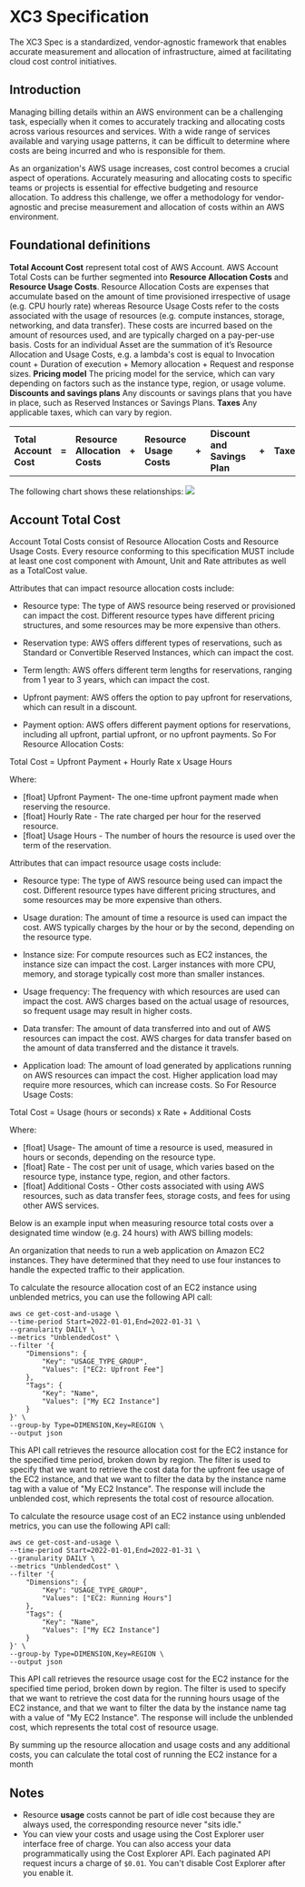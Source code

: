 # XC3 Specification

The XC3 Spec is a standardized, vendor-agnostic framework that enables accurate measurement and allocation of infrastructure, aimed at facilitating cloud cost control initiatives.

## Introduction

Managing billing details within an AWS environment can be a challenging task, especially when it comes to accurately tracking and allocating costs across various resources and services. With a wide range of services available and varying usage patterns, it can be difficult to determine where costs are being incurred and who is responsible for them.

As an organization's AWS usage increases, cost control becomes a crucial aspect of operations. Accurately measuring and allocating costs to specific teams or projects is essential for effective budgeting and resource allocation. To address this challenge, we offer a methodology for vendor-agnostic and precise measurement and allocation of costs within an AWS environment.

## Foundational definitions

**Total Account Cost** represent total cost of AWS Account. AWS Account Total Costs can be further segmented into **Resource Allocation Costs** and **Resource Usage Costs**. Resource Allocation Costs are expenses that accumulate based on the amount of time provisioned irrespective of usage (e.g. CPU hourly rate) whereas Resource Usage Costs refer to the costs associated with the usage of resources (e.g. compute instances, storage, networking, and data transfer). These costs are incurred based on the amount of resources used, and are typically charged on a pay-per-use basis. Costs for an individual Asset are the summation of it’s Resource Allocation and Usage Costs, e.g. a lambda's cost is equal to Invocation count + Duration of execution + Memory allocation + Request and response sizes. **Pricing model** The pricing model for the service, which can vary depending on factors such as the instance type, region, or usage volume. **Discounts and savings plans** Any discounts or savings plans that you have in place, such as Reserved Instances or Savings Plans. **Taxes** Any applicable taxes, which can vary by region.

<table>
  <tr>
   <td><strong>Total Account Cost</strong>
   </td>
   <td><strong>=</strong>
   </td>
   <td><strong>Resource Allocation Costs</strong>
   </td>
   <td><strong>+</strong>
   </td>
   <td><strong>Resource Usage Costs</strong>
   </td>
   <td><strong>+</strong>
   </td>
   <td><strong>Discount and Savings Plan</strong>
   </td>
   <td><strong>+</strong>
   </td>
   <td><strong>Taxes</strong>
   </td>
  </tr>
</table>

The following chart shows these relationships:
<img src="https://user-images.githubusercontent.com/114464405/235584557-ae662f25-c7d6-4e75-a63d-6472843be259.png">

## Account Total Cost

Account Total Costs consist of Resource Allocation Costs and Resource Usage Costs. Every resource conforming to this specification MUST include at least one cost component with Amount, Unit and Rate attributes as well as a TotalCost value.

Attributes that can impact resource allocation costs include:

* Resource type: The type of AWS resource being reserved or provisioned can impact the cost. Different resource types have different pricing structures, and some resources may be more expensive than others.

* Reservation type: AWS offers different types of reservations, such as Standard or Convertible Reserved Instances, which can impact the cost.

* Term length: AWS offers different term lengths for reservations, ranging from 1 year to 3 years, which can impact the cost.

* Upfront payment: AWS offers the option to pay upfront for reservations, which can result in a discount.

* Payment option: AWS offers different payment options for reservations, including all upfront, partial upfront, or no upfront payments.
So For Resource Allocation Costs:

Total Cost = Upfront Payment + Hourly Rate x Usage Hours

Where:
* [float] Upfront Payment-  The one-time upfront payment made when reserving the resource.
* [float] Hourly Rate -  The rate charged per hour for the reserved resource.
* [float] Usage Hours -  The number of hours the resource is used over the term of the reservation.

Attributes that can impact resource usage costs include:

* Resource type: The type of AWS resource being used can impact the cost. Different resource types have different pricing structures, and some resources may be more expensive than others.

* Usage duration: The amount of time a resource is used can impact the cost. AWS typically charges by the hour or by the second, depending on the resource type.

* Instance size: For compute resources such as EC2 instances, the instance size can impact the cost. Larger instances with more CPU, memory, and storage typically cost more than smaller instances.

* Usage frequency: The frequency with which resources are used can impact the cost. AWS charges based on the actual usage of resources, so frequent usage may result in higher costs.

* Data transfer: The amount of data transferred into and out of AWS resources can impact the cost. AWS charges for data transfer based on the amount of data transferred and the distance it travels.

* Application load: The amount of load generated by applications running on AWS resources can impact the cost. Higher application load may require more resources, which can increase costs.
So For Resource Usage Costs:

Total Cost = Usage (hours or seconds) x Rate + Additional Costs

Where:
* [float] Usage-  The amount of time a resource is used, measured in hours or seconds, depending on the resource type.
* [float] Rate -  The cost per unit of usage, which varies based on the resource type, instance type, region, and other factors.
* [float] Additional Costs -  Other costs associated with using AWS resources, such as data transfer fees, storage costs, and fees for using other AWS services.

Below is an example input when measuring resource total costs over a designated time window (e.g. 24 hours) with AWS billing models:

An organization that needs to run a web application on Amazon EC2 instances. They have determined that they need to use four instances to handle the expected traffic to their application.

To calculate the resource allocation cost of an EC2 instance using unblended metrics, you can use the following API call:

```
aws ce get-cost-and-usage \
--time-period Start=2022-01-01,End=2022-01-31 \
--granularity DAILY \
--metrics "UnblendedCost" \
--filter '{
    "Dimensions": {
        "Key": "USAGE_TYPE_GROUP",
        "Values": ["EC2: Upfront Fee"]
    },
    "Tags": {
        "Key": "Name",
        "Values": ["My EC2 Instance"]
    }
}' \
--group-by Type=DIMENSION,Key=REGION \
--output json
```

This API call retrieves the resource allocation cost for the EC2 instance for the specified time period, broken down by region. The filter is used to specify that we want to retrieve the cost data for the upfront fee usage of the EC2 instance, and that we want to filter the data by the instance name tag with a value of "My EC2 Instance". The response will include the unblended cost, which represents the total cost of resource allocation.

To calculate the resource usage cost of an EC2 instance using unblended metrics, you can use the following API call:

```
aws ce get-cost-and-usage \
--time-period Start=2022-01-01,End=2022-01-31 \
--granularity DAILY \
--metrics "UnblendedCost" \
--filter '{
    "Dimensions": {
        "Key": "USAGE_TYPE_GROUP",
        "Values": ["EC2: Running Hours"]
    },
    "Tags": {
        "Key": "Name",
        "Values": ["My EC2 Instance"]
    }
}' \
--group-by Type=DIMENSION,Key=REGION \
--output json
```

This API call retrieves the resource usage cost for the EC2 instance for the specified time period, broken down by region. The filter is used to specify that we want to retrieve the cost data for the running hours usage of the EC2 instance, and that we want to filter the data by the instance name tag with a value of "My EC2 Instance". The response will include the unblended cost, which represents the total cost of resource usage.

By summing up the resource allocation and usage costs and any additional costs, you can calculate the total cost of running the EC2 instance for a month

## Notes

- Resource **usage** costs cannot be part of idle cost because they are always used, the corresponding resource never "sits idle."
- You can view your costs and usage using the Cost Explorer user interface free of charge. You can also access your data programmatically using the Cost Explorer API. Each paginated API request incurs a charge of `$0.01`. You can't disable Cost Explorer after you enable it.
